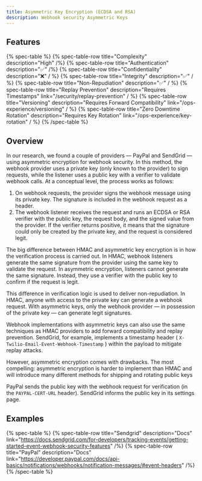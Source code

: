 ```yaml
---
title: Asymmetric Key Encryption (ECDSA and RSA) 
description: Webhook security Asymmetric Keys 
--- 
```


## Features

{% spec-table %}
  {% spec-table-row title="Complexity" description="High" /%}
  {% spec-table-row title="Authentication" description="✅" /%}
  {% spec-table-row title="Confidentiality" description="❌" / %}
  {% spec-table-row title="Integrity" description="✅" / %}
  {% spec-table-row title="Non-Repudiation" description="✅" / %}
  {% spec-table-row title="Replay Prevention" description="Requires Timestamps" link="/security/replay-prevention" / %}
  {% spec-table-row title="Versioning" description="Requires Forward Compatibility" link="/ops-experience/versioning" / %}
  {% spec-table-row title="Zero Downtime Rotation" description="Requires Key Rotation" link="/ops-experience/key-rotation" / %}
{% /spec-table %}

## Overview

In our research, we found a couple of providers — PayPal and SendGrid — using asymmetric encryption for webhook security. In this method, the webhook provider uses a private key (only known to the provider) to sign requests, while the listener uses a public key with a verifier to validate webhook calls. At a conceptual level, the process works as follows:

1. On webhook requests, the provider signs the webhook message using its private key. The signature is included in the webhook request as a header.
2. The webhook listener receives the request and runs an ECDSA or RSA verifier with the public key, the request body, and the signed value from the provider. If the verifier returns positive, it means that the signature could only be created by the private key, and the request is considered legit.

The big difference between HMAC and asymmetric key encryption is in how the verification process is carried out. In HMAC, webhook listeners generate the same signature from the provider using the same key to validate the request. In asymmetric encryption, listeners cannot generate the same signature. Instead, they use a verifier with the public key to confirm if the request is legit.

This difference in verification logic is used to deliver non-repudiation. In HMAC, anyone with access to the private key can generate a webhook request. With asymmetric keys, only the webhook provider — in possession of the private key — can generate legit signatures. 

Webhook implementations with asymmetric keys can also use the same techniques as HMAC providers to add forward compatibility and replay prevention. SendGrid, for example, implements a timestamp header ( `X-Twilio-Email-Event-Webhook-Timestamp` ) within the payload to mitigate replay attacks.

However, asymmetric encryption comes with drawbacks. The most compelling: asymmetric encryption is harder to implement than HMAC and will introduce many different methods for shipping and rotating public keys

PayPal sends the public key with the webhook request for verification (in the `PAYPAL-CERT-URL` header). SendGrid informs the public key in its settings page.

## Examples

{% spec-table %}
  {% spec-table-row title="Sendgrid" description="Docs" link="https://docs.sendgrid.com/for-developers/tracking-events/getting-started-event-webhook-security-features" /%}
  {% spec-table-row title="PayPal" description="Docs" link="https://developer.paypal.com/docs/api-basics/notifications/webhooks/notification-messages/#event-headers" /%}
{% /spec-table %}
